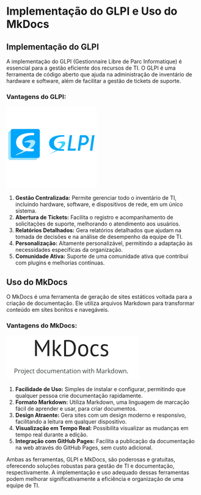 # Implementação do GLPI e Uso do MkDocs

## Implementação do GLPI

A implementação do GLPI (Gestionnaire Libre de Parc Informatique) é essencial para a gestão eficiente dos recursos de TI. O GLPI é uma ferramenta de código aberto que ajuda na administração de inventário de hardware e software, além de facilitar a gestão de tickets de suporte.

### Vantagens do GLPI:
![GLPI](images/glpi.png)

1. **Gestão Centralizada:** Permite gerenciar todo o inventário de TI, incluindo hardware, software, e dispositivos de rede, em um único sistema.
2. **Abertura de Tickets:** Facilita o registro e acompanhamento de solicitações de suporte, melhorando o atendimento aos usuários.
3. **Relatórios Detalhados:** Gera relatórios detalhados que ajudam na tomada de decisões e na análise de desempenho da equipe de TI.
4. **Personalização:** Altamente personalizável, permitindo a adaptação às necessidades específicas da organização.
5. **Comunidade Ativa:** Suporte de uma comunidade ativa que contribui com plugins e melhorias contínuas.

## Uso do MkDocs

O MkDocs é uma ferramenta de geração de sites estáticos voltada para a criação de documentação. Ele utiliza arquivos Markdown para transformar conteúdo em sites bonitos e navegáveis.

### Vantagens do MkDocs:
![MkDocs](images/mkdocs2.png)

1. **Facilidade de Uso:** Simples de instalar e configurar, permitindo que qualquer pessoa crie documentação rapidamente.
2. **Formato Markdown:** Utiliza Markdown, uma linguagem de marcação fácil de aprender e usar, para criar documentos.
3. **Design Atraente:** Gera sites com um design moderno e responsivo, facilitando a leitura em qualquer dispositivo.
4. **Visualização em Tempo Real:** Possibilita visualizar as mudanças em tempo real durante a edição.
5. **Integração com GitHub Pages:** Facilita a publicação da documentação na web através do GitHub Pages, sem custo adicional.

Ambas as ferramentas, GLPI e MkDocs, são poderosas e gratuitas, oferecendo soluções robustas para gestão de TI e documentação, respectivamente. A implementação e uso adequado dessas ferramentas podem melhorar significativamente a eficiência e organização de uma equipe de TI.

